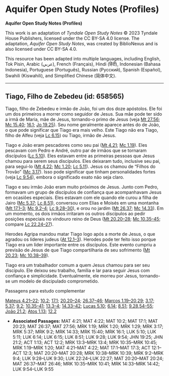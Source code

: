 # Aquifer Open Study Notes (Profiles)

**Aquifer Open Study Notes (Profiles)**

This work is an adaptation of *Tyndale Open Study Notes* © 2023 Tyndale House Publishers, licensed under the CC BY\-SA 4\.0 license. The adaptation, *Aquifer Open Study Notes*, was created by BiblioNexus and is also licensed under CC BY\-SA 4\.0\.

This resource has been adapted into multiple languages, including English, Tok Pisin, Arabic (عربي), French (Français), Hindi (हिंदी), Indonesian (Bahasa Indonesia), Portuguese (Português), Russian (Русский), Spanish (Español), Swahili (Kiswahili), and Simplified Chinese (简体中文).



--------------------------------

## Tiago, Filho de Zebedeu (id: 658565)

Tiago, filho de Zebedeu e irmão de João, foi um dos doze apóstolos. Ele foi um dos primeiros a morrer como seguidor de Jesus. Sua mãe pode ter sido a irmã de Maria, mãe de Jesus, tornando\-o primo de Jesus (veja [Mt 27\.56](https://ref.ly/Matt27:56); [Mc 15\.40](https://ref.ly/Mark15:40); [16\.1](https://ref.ly/Mark16:1); [Jo 19\.25](https://ref.ly/John19:25)). Seu nome geralmente aparece antes do de João, o que pode significar que Tiago era mais velho. Este Tiago não era Tiago, filho de Alfeu (veja [Lc 6\.15](https://ref.ly/Luke6:15)) ou Tiago, irmão de Jesus.

Tiago e João eram pescadores como seu pai ([Mt 4\.21](https://ref.ly/Matt4:21); [Mc 1\.19](https://ref.ly/Mark1:19)). Eles pescavam com Pedro e André, outro par de irmãos que se tornaram discípulos ([Lc 5\.10](https://ref.ly/Luke5:10)). Eles estavam entre as primeiras pessoas que Jesus chamou para serem seus discípulos. Eles deixaram tudo, inclusive seu pai, para segui\-lo ([Mt 4\.22](https://ref.ly/Matt4:22); [Mc 1\.20](https://ref.ly/Mark1:20); [Lc 5\.11](https://ref.ly/Luke5:11)). Jesus os chamou de “Filhos do Trovão” ([Mc 3\.17](https://ref.ly/Mark3:17)). Isso pode significar que tinham personalidades fortes (veja [Lc 9\.54](https://ref.ly/Luke9:54)), embora o significado exato não seja claro.

Tiago e seu irmão João eram muito próximos de Jesus. Junto com Pedro, formavam um grupo de discípulos de confiança que acompanhavam Jesus em ocasiões especiais. Eles estavam com ele quando ele curou a filha de Jairo ([Mc 5\.37](https://ref.ly/Mark5:37); [Lc 8\.51](https://ref.ly/Luke8:51)), conversou com Elias e Moisés em uma montanha ([Mt 17\.1–3](https://ref.ly/Matt17:1-Matt17:3); [Mc 9\.2–4](https://ref.ly/Mark9:2-Mark9:4); [Lc 9\.28–30](https://ref.ly/Luke9:28-Luke9:30)), e orou no jardim ([Mt 26\.37](https://ref.ly/Matt26:37); [Mc 14\.33](https://ref.ly/Mark14:33)). Em um momento, os dois irmãos irritaram os outros discípulos ao pedir posições especiais no vindouro reino de Deus ([Mt 20\.20–28](https://ref.ly/Matt20:20-Matt20:28); [Mc 10\.35–45](https://ref.ly/Mark10:35-Mark10:45); compare [Lc 22\.24–27](https://ref.ly/Luke22:24-Luke22:27)).

Herodes Agripa mandou matar Tiago logo após a morte de Jesus, o que agradou os líderes judeus ([At 12\.1–3](https://ref.ly/Acts12:1-Acts12:3)). Herodes pode ter feito isso porque Tiago era um líder importante entre os discípulos. Este evento cumpriu a previsão de Jesus de que Tiago compartilharia de seu sofrimento ([Mt 20\.23](https://ref.ly/Matt20:23); [Mc 10\.38–39](https://ref.ly/Mark10:38-Mark10:39)).

Tiago era um trabalhador comum a quem Jesus chamou para ser seu discípulo. Ele deixou seu trabalho, família e lar para seguir Jesus com confiança e simplicidade. Eventualmente, ele morreu por Jesus, tornando\-se um modelo de discipulado comprometido.

Passagens para estudo complementar

[Mateus 4\.21–22](https://ref.ly/Matt4:21-Matt4:22); [10\.2](https://ref.ly/Matt10:2); [17\.1](https://ref.ly/Matt17:1); [20\.20–24](https://ref.ly/Matt20:20-Matt20:24); [26\.37–46](https://ref.ly/Matt26:37-Matt26:46); [Marcos 1\.19–20](https://ref.ly/Mark1:19-Mark1:20),[29](https://ref.ly/Mark1:29); [3\.17](https://ref.ly/Mark3:17); [5\.37](https://ref.ly/Mark5:37); [9\.2](https://ref.ly/Mark9:2); [10\.35–41](https://ref.ly/Mark10:35-Mark10:41); [13\.3–4](https://ref.ly/Mark13:3-Mark13:4); [14\.33–42](https://ref.ly/Mark14:33-Mark14:42); [Lucas 5\.10](https://ref.ly/Luke5:10); [6\.14](https://ref.ly/Luke6:14); [8\.51](https://ref.ly/Luke8:51); [9\.28](https://ref.ly/Luke9:28),[54–55](https://ref.ly/Luke9:54-Luke9:55); [João 21\.2](https://ref.ly/John21:2); [Atos 1\.13](https://ref.ly/Acts1:13); [12\.2](https://ref.ly/Acts12:2)

* **Associated Passages:** MAT 4:21; MAT 4:22; MAT 10:2; MAT 17:1; MAT 20:23; MAT 26:37; MAT 27:56; MRK 1:19; MRK 1:20; MRK 1:29; MRK 3:17; MRK 5:37; MRK 9:2; MRK 14:33; MRK 15:40; MRK 16:1; LUK 5:10; LUK 5:11; LUK 6:14; LUK 6:15; LUK 8:51; LUK 9:28; LUK 9:54; JHN 19:25; JHN 21:2; ACT 1:13; ACT 12:2; MRK 13:3–MRK 13:4; MRK 10:35–MRK 10:45; MRK 1:19–MRK 1:20; MAT 4:21–MAT 4:22; MAT 17:1–MAT 17:3; ACT 12:1–ACT 12:3; MAT 20:20–MAT 20:28; MRK 10:38–MRK 10:39; MRK 9:2–MRK 9:4; LUK 9:28–LUK 9:30; LUK 22:24–LUK 22:27; MAT 20:20–MAT 20:24; MAT 26:37–MAT 26:46; MRK 10:35–MRK 10:41; MRK 14:33–MRK 14:42; LUK 9:54–LUK 9:55

